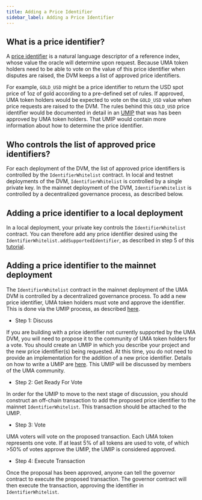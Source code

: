 ```yaml
---
title: Adding a Price Identifier
sidebar_label: Adding a Price Identifier
---
```


## What is a price identifier?

A [price identifier](synthetic-tokens/glossary.md#price-identifier) is a natural language descriptor of a reference index, whose value the oracle will determine upon request.
Because UMA token holders need to be able to vote on the value of this price identifier when disputes are raised, the DVM keeps a list of approved price identifiers.

For example, `GOLD_USD` might be a price identifier to return the USD spot price of 1oz of gold according to a pre-defined set of rules. If approved, UMA token holders would be expected to vote on the `GOLD_USD` value when price requests are raised to the DVM.
The rules behind this `GOLD_USD` price identifier would be documented in detail in an [UMIP](governance/umips.md) that was has been approved by UMA token holders.
That UMIP would contain more information about how to determine the price identifier.

<!-- TODO: Add a link to the UMIP for adding the ETHBTC price identifier when it is ready. -->

## Who controls the list of approved price identifiers?

For each deployment of the DVM, the list of approved price identifiers is controlled by the `IdentifierWhitelist` contract.
In local and testnet deployments of the DVM, `IdentifierWhitelist` is controlled by a single private key.
In the mainnet deployment of the DVM, `IdentifierWhitelist` is controlled by a decentralized governance process, as described below.

## Adding a price identifier to a local deployment

In a local deployment, your private key controls the `IdentifierWhitelist` contract.
You can therefore add any price identifier desired using the `IdentifierWhitelist.addSupportedIdentifier`, as described in step 5 of this [tutorial](tutorials/mint-locally.md).

<!-- TODO: Add a section for ## Adding a price identifier to a testnet deployment -->

## Adding a price identifier to the mainnet deployment

The `IdentifierWhitelist` contract in the mainnet deployment of the UMA DVM is controlled by a decentralized governance process.
To add a new price identifier, UMA token holders must vote and approve the identifier.
This is done via the UMIP process, as described [here](governance/umips.md).

- Step 1: Discuss

If you are building with a price identifier not currently supported by the UMA DVM, you will need to propose it to the community of UMA token holders for a vote.
You should create an UMIP in which you describe your project and the new price identifier(s) being requested.
At this time, you do not need to provide an implementation for the addition of a new price identifier.
Details on how to write a UMIP are [here](governance/umips.md). This UMIP will be discussed by members of the UMA community.

- Step 2: Get Ready For Vote

In order for the UMIP to move to the next stage of discussion, you should construct an off-chain transaction to add the proposed price identifier to the mainnet `IdentifierWhitelist`. This transaction should be attached to the UMIP.

- Step 3: Vote

UMA voters will vote on the proposed transaction. Each UMA token represents one vote. If at least 5% of all tokens are used to vote, of which >50% of votes approve the UMIP, the UMIP is considered approved.

- Step 4: Execute Transaction

Once the proposal has been approved, anyone can tell the governor contract to execute the proposed transaction.
The governor contract will then execute the transaction, approving the identifier in `IdentifierWhitelist`.
